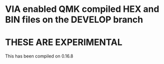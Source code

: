 # VIA enabled QMK compiled HEX and BIN files on the DEVELOP branch

# THESE ARE EXPERIMENTAL 

 This has been compiled on 0.16.8
